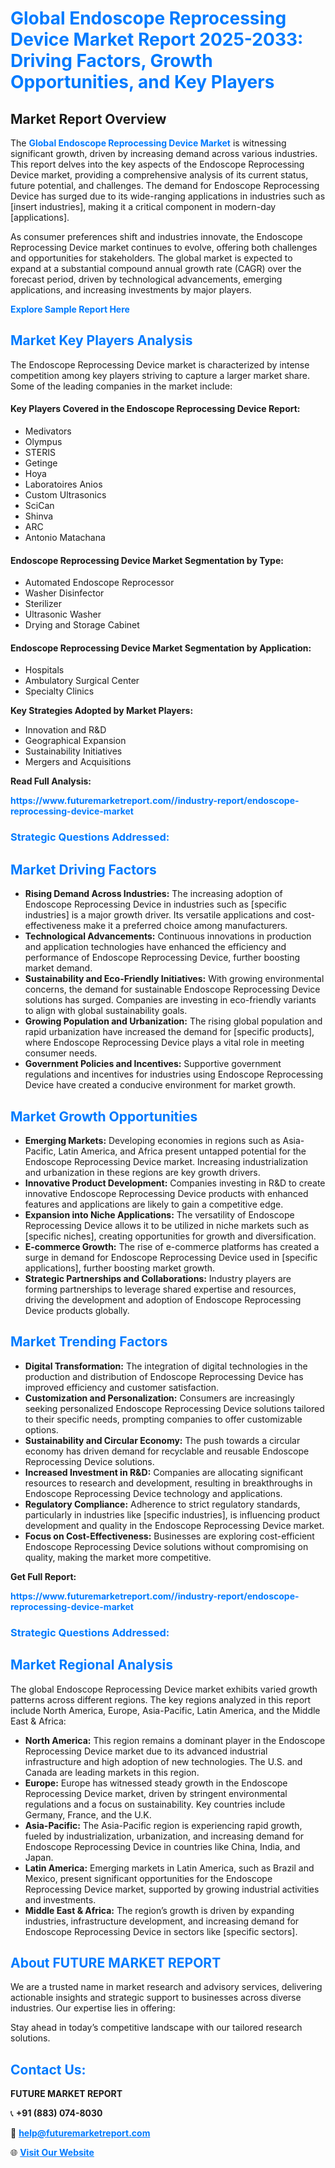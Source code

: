 <h1 style="color: #007BFF;">Global Endoscope Reprocessing Device Market Report 2025-2033: Driving Factors, Growth Opportunities, and Key Players</h1>

<section id="overview">
<h2>Market Report Overview</h2>
<p>The <a href="https://www.futuremarketreport.com//industry-report/endoscope-reprocessing-device-market" style="color: #007BFF; text-decoration: none;"><strong>Global Endoscope Reprocessing Device Market</strong></a> is witnessing significant growth, driven by increasing demand across various industries. This report delves into the key aspects of the Endoscope Reprocessing Device market, providing a comprehensive analysis of its current status, future potential, and challenges. The demand for Endoscope Reprocessing Device has surged due to its wide-ranging applications in industries such as [insert industries], making it a critical component in modern-day [applications].</p>
<p>As consumer preferences shift and industries innovate, the Endoscope Reprocessing Device market continues to evolve, offering both challenges and opportunities for stakeholders. The global market is expected to expand at a substantial compound annual growth rate (CAGR) over the forecast period, driven by technological advancements, emerging applications, and increasing investments by major players.</p>
</section>

<section id="overview">
<p><a href="https://www.futuremarketreport.com//request-sample/reportId=54349" style="color: #007BFF; text-decoration: none;"><strong>Explore Sample Report Here</strong></a></p>
</section>

<section id="key-players">
<h2 style="color: #007BFF;">Market Key Players Analysis</h2>
<p>The Endoscope Reprocessing Device market is characterized by intense competition among key players striving to capture a larger market share. Some of the leading companies in the market include:</p>
<h4>Key Players Covered in the Endoscope Reprocessing Device Report:</h4>
<ul><li>Medivators</li><li>Olympus</li><li>STERIS</li><li>Getinge</li><li>Hoya</li><li>Laboratoires Anios</li><li>Custom Ultrasonics</li><li>SciCan</li><li>Shinva</li><li>ARC</li><li>Antonio Matachana</li></ul>
<h4>Endoscope Reprocessing Device Market Segmentation by Type:</h4>
<ul><li>Automated Endoscope Reprocessor</li><li>Washer Disinfector</li><li>Sterilizer</li><li>Ultrasonic Washer</li><li>Drying and Storage Cabinet</li></ul>

<h4>Endoscope Reprocessing Device Market Segmentation by Application:</h4>
<ul><li>Hospitals</li><li>Ambulatory Surgical Center</li><li>Specialty Clinics</li></ul>
<p><strong>Key Strategies Adopted by Market Players:</strong></p>
<ul>
<li>Innovation and R&D</li>
<li>Geographical Expansion</li>
<li>Sustainability Initiatives</li>
<li>Mergers and Acquisitions</li>
</ul>
</section>

<section>
<p><strong>Read Full Analysis: </strong></p><a href="https://www.futuremarketreport.com//industry-report/endoscope-reprocessing-device-market" style="color: #007BFF; text-decoration: none;"><strong>https://www.futuremarketreport.com//industry-report/endoscope-reprocessing-device-market</strong></a>
<h3 style="color: #007BFF;">Strategic Questions Addressed:</h3>
</section>

<section id="driving-factors">
<h2 style="color: #007BFF;">Market Driving Factors</h2>
<ul>
<li><strong>Rising Demand Across Industries:</strong> The increasing adoption of Endoscope Reprocessing Device in industries such as [specific industries] is a major growth driver. Its versatile applications and cost-effectiveness make it a preferred choice among manufacturers.</li>
<li><strong>Technological Advancements:</strong> Continuous innovations in production and application technologies have enhanced the efficiency and performance of Endoscope Reprocessing Device, further boosting market demand.</li>
<li><strong>Sustainability and Eco-Friendly Initiatives:</strong> With growing environmental concerns, the demand for sustainable Endoscope Reprocessing Device solutions has surged. Companies are investing in eco-friendly variants to align with global sustainability goals.</li>
<li><strong>Growing Population and Urbanization:</strong> The rising global population and rapid urbanization have increased the demand for [specific products], where Endoscope Reprocessing Device plays a vital role in meeting consumer needs.</li>
<li><strong>Government Policies and Incentives:</strong> Supportive government regulations and incentives for industries using Endoscope Reprocessing Device have created a conducive environment for market growth.</li>
</ul>
</section>

<section id="growth-opportunities">
<h2 style="color: #007BFF;">Market Growth Opportunities</h2>
<ul>
<li><strong>Emerging Markets:</strong> Developing economies in regions such as Asia-Pacific, Latin America, and Africa present untapped potential for the Endoscope Reprocessing Device market. Increasing industrialization and urbanization in these regions are key growth drivers.</li>
<li><strong>Innovative Product Development:</strong> Companies investing in R&D to create innovative Endoscope Reprocessing Device products with enhanced features and applications are likely to gain a competitive edge.</li>
<li><strong>Expansion into Niche Applications:</strong> The versatility of Endoscope Reprocessing Device allows it to be utilized in niche markets such as [specific niches], creating opportunities for growth and diversification.</li>
<li><strong>E-commerce Growth:</strong> The rise of e-commerce platforms has created a surge in demand for Endoscope Reprocessing Device used in [specific applications], further boosting market growth.</li>
<li><strong>Strategic Partnerships and Collaborations:</strong> Industry players are forming partnerships to leverage shared expertise and resources, driving the development and adoption of Endoscope Reprocessing Device products globally.</li>
</ul>
</section>

<section id="trending-factors">
<h2 style="color: #007BFF;">Market Trending Factors</h2>
<ul>
<li><strong>Digital Transformation:</strong> The integration of digital technologies in the production and distribution of Endoscope Reprocessing Device has improved efficiency and customer satisfaction.</li>
<li><strong>Customization and Personalization:</strong> Consumers are increasingly seeking personalized Endoscope Reprocessing Device solutions tailored to their specific needs, prompting companies to offer customizable options.</li>
<li><strong>Sustainability and Circular Economy:</strong> The push towards a circular economy has driven demand for recyclable and reusable Endoscope Reprocessing Device solutions.</li>
<li><strong>Increased Investment in R&D:</strong> Companies are allocating significant resources to research and development, resulting in breakthroughs in Endoscope Reprocessing Device technology and applications.</li>
<li><strong>Regulatory Compliance:</strong> Adherence to strict regulatory standards, particularly in industries like [specific industries], is influencing product development and quality in the Endoscope Reprocessing Device market.</li>
<li><strong>Focus on Cost-Effectiveness:</strong> Businesses are exploring cost-efficient Endoscope Reprocessing Device solutions without compromising on quality, making the market more competitive.</li>
</ul>
</section>

<section>
<p><strong>Get Full Report: </strong></p><a href="https://www.futuremarketreport.com//industry-report/endoscope-reprocessing-device-market" style="color: #007BFF; text-decoration: none;"><strong>https://www.futuremarketreport.com//industry-report/endoscope-reprocessing-device-market</strong></a>
<h3 style="color: #007BFF;">Strategic Questions Addressed:</h3>
</section>


<section id="regional-analysis">
<h2 style="color: #007BFF;">Market Regional Analysis</h2>
<p>The global Endoscope Reprocessing Device market exhibits varied growth patterns across different regions. The key regions analyzed in this report include North America, Europe, Asia-Pacific, Latin America, and the Middle East & Africa:</p>
<ul>
<li><strong>North America:</strong> This region remains a dominant player in the Endoscope Reprocessing Device market due to its advanced industrial infrastructure and high adoption of new technologies. The U.S. and Canada are leading markets in this region.</li>
<li><strong>Europe:</strong> Europe has witnessed steady growth in the Endoscope Reprocessing Device market, driven by stringent environmental regulations and a focus on sustainability. Key countries include Germany, France, and the U.K.</li>
<li><strong>Asia-Pacific:</strong> The Asia-Pacific region is experiencing rapid growth, fueled by industrialization, urbanization, and increasing demand for Endoscope Reprocessing Device in countries like China, India, and Japan.</li>
<li><strong>Latin America:</strong> Emerging markets in Latin America, such as Brazil and Mexico, present significant opportunities for the Endoscope Reprocessing Device market, supported by growing industrial activities and investments.</li>
<li><strong>Middle East & Africa:</strong> The region’s growth is driven by expanding industries, infrastructure development, and increasing demand for Endoscope Reprocessing Device in sectors like [specific sectors].</li>
</ul>
</section>

<footer>
<h2 style="color: #007BFF;">About FUTURE MARKET REPORT</h2>
<p>We are a trusted name in market research and advisory services, delivering actionable insights and strategic support to businesses across diverse industries. Our expertise lies in offering:</p>

<p>Stay ahead in today’s competitive landscape with our tailored research solutions.</p>

<h2 style="color: #007BFF;">Contact Us:</h2>
<p><strong>FUTURE MARKET REPORT</strong></p>
<p>📞 <strong>+91 (883) 074-8030</strong></p>
<p>📧 <strong><a href="mailto:help@futuremarketreport.com" style="color: #007BFF;">help@futuremarketreport.com</a></strong></p>
<p>🌐 <strong><a href="https://www.futuremarketreport.com/" style="color: #007BFF;">Visit Our Website</a></strong></p>
</footer>